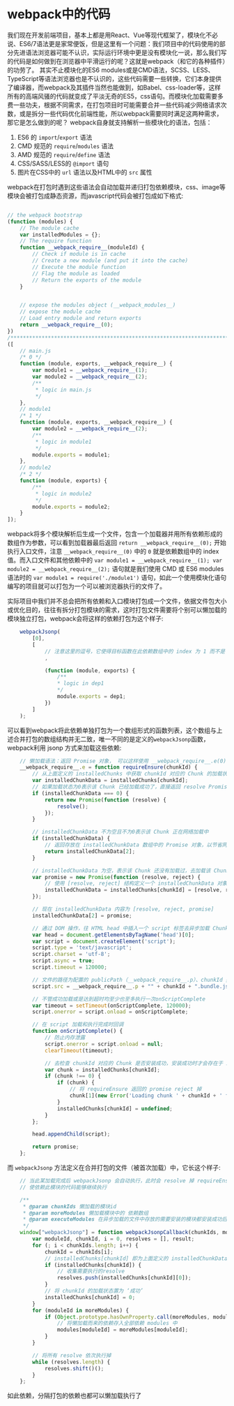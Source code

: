# webpack中的代码

我们现在开发前端项目，基本上都是用React、Vue等现代框架了，模块化不必说、ES6/7语法更是家常便饭，但是这里有一个问题：我们项目中的代码使用的部分先进语法浏览器可能不认识，实际运行环境中更是没有模块化一说，那么我们写的代码是如何做到在浏览器中平滑运行的呢？这就是webpack（和它的各种插件）的功劳了。
其实不止模块化的ES6 modules或是CMD语法，SCSS、LESS、TypeScript等语法浏览器也是不认识的，这些代码需要一些转换，它们本身提供了编译器，而webpack及其插件当然也能做到，如Babel、css-loader等，这样所有的高端风骚的代码就变成了平淡无奇的ES5，css语句。而模块化加载需要多费一些功夫，根据不同需求，在打包项目时可能需要合并一些代码减少网络请求次数，或是拆分一些代码优化前端性能，所以webpack需要同时满足这两种需求，那它是怎么做到的呢？
webpack自身就支持解析一些模块化的语法，包括：

1. ES6 的 `import`/`export` 语法 
2. CMD 规范的 `require`/`modules` 语法
3. AMD 规范的 `require`/`define` 语法
4. CSS/SASS/LESS的 `@import` 语句
5. 图片在CSS中的 `url` 语法以及HTML中的 `src` 属性

webpack在打包时遇到这些语法会自动加载并递归打包依赖模块，css、image等模块会被打包成静态资源，而javascript代码会被打包成如下格式:

```javascript

// the webpack bootstrap
(function (modules) {
    // The module cache
    var installedModules = {};
    // The require function
    function __webpack_require__(moduleId) {
        // Check if module is in cache
        // Create a new module (and put it into the cache)
        // Execute the module function
        // Flag the module as loaded
        // Return the exports of the module
    }


    // expose the modules object (__webpack_modules__)
    // expose the module cache
    // Load entry module and return exports
    return __webpack_require__(0);
})
/************************************************************************/
([
    // main.js
    /* 0 */
    function (module, exports, __webpack_require__) {
        var module1 = __webpack_require__(1);
        var module2 = __webpack_require__(2);
        /**
         * logic in main.js
         */
    },
    // module1
    /* 1 */
    function (module, exports, __webpack_require__) {
        var module2 = __webpack_require__(2);
        /**
         * logic in module1
         */
        module.exports = module1;
    },
    // module2
    /* 2 */
    function (module, exports) {
        /**
         * logic in module2
         */
        module.exports = module2;
    }
]);
```

webpack将多个模块解析后生成一个文件，包含一个加载器并用所有依赖形成的数组作为参数，可以看到加载器最后返回 `return __webpack_require__(0);` 开始执行入口文件，注意 `__webpack_require__(0)` 中的 `0` 就是依赖数组中的 index 值。而入口文件和其他依赖中的 `var module1 = __webpack_require__(1); var module2 = __webpack_require__(2);` 语句就是我们使用 CMD 或 ES6 modules 语法时的 `var module1 = require('./module1')` 语句，如此一个使用模块化语句编写的项目就可以打包为一个可以被浏览器执行的文件了。

实际项目中我们并不总会把所有依赖和入口模块打包成一个文件，依据文件包大小或优化目的，往往有拆分打包模块的需求，这时打包文件需要将个别可以懒加载的模块独立打包，webpack会将这样的依赖打包为这个样子: 

```javascript
    webpackJsonp(
        [0],
        [
            // 注意这里的逗号，它使得目标函数在此依赖数组中的 index 为 1 而不是 0， 这与requireEnsure 中指定的 moduleId 是一致的
            ,

            (function (module, exports) {
                /**
                * logic in dep1
                */
                module.exports = dep1;
            })
        ]
    );
```

可以看到webpack将此依赖单独打包为一个数组形式的函数列表，这个数组与上述合并打包的数组结构并无二致，唯一不同的是定义的`webpackJsonp`函数，webpack利用 jsonp 方式来加载这些依赖:

```javascript
    // 懒加载语法：返回 Promise 对象， 可以这样使用 __webpack_require__.e(0).then()
    __webpack_require__.e = function requireEnsure(chunkId) {
        // 从上面定义的 installedChunks 中获取 chunkId 对应的 Chunk 的加载状态
        var installedChunkData = installedChunks[chunkId];
        // 如果加载状态为0表示该 Chunk 已经加载成功了，直接返回 resolve Promise
        if (installedChunkData === 0) {
            return new Promise(function (resolve) {
                resolve();
            });
        }

        // installedChunkData 不为空且不为0表示该 Chunk 正在网络加载中
        if (installedChunkData) {
            // 返回存放在 installedChunkData 数组中的 Promise 对象，以节省网络请求
            return installedChunkData[2];
        }

        // installedChunkData 为空，表示该 Chunk 还没有加载过，去加载该 Chunk 对应的文件
        var promise = new Promise(function (resolve, reject) {
            // 使用 [resolve, reject] 结构定义一个 installedChunkData 对象
            installedChunkData = installedChunks[chunkId] = [resolve, reject];
        });

        // 现在 installedChunkData 内容为 [resolve, reject, promise]
        installedChunkData[2] = promise;

        // 通过 DOM 操作，往 HTML head 中插入一个 script 标签去异步加载 Chunk 对应的 JavaScript 文件
        var head = document.getElementsByTagName('head')[0];
        var script = document.createElement('script');
        script.type = 'text/javascript';
        script.charset = 'utf-8';
        script.async = true;
        script.timeout = 120000;

        // 文件的路径为配置的 publicPath（__webpack_require__.p）、chunkId 拼接而成
        script.src = __webpack_require__.p + "" + chunkId + ".bundle.js";

        // 不管成功加载或是达到超时均至少也至多执行一次onScriptComplete
        var timeout = setTimeout(onScriptComplete, 120000);
        script.onerror = script.onload = onScriptComplete;

        // 在 script 加载和执行完成时回调
        function onScriptComplete() {
            // 防止内存泄露
            script.onerror = script.onload = null;
            clearTimeout(timeout);

            // 去检查 chunkId 对应的 Chunk 是否安装成功，安装成功时才会存在于 installedChunks 中
            var chunk = installedChunks[chunkId];
            if (chunk !== 0) {
                if (chunk) {
                    // 将 requireEnsure 返回的 promise reject 掉
                    chunk[1](new Error('Loading chunk ' + chunkId + ' failed.'));
                }
                installedChunks[chunkId] = undefined;
            }
        };

        head.appendChild(script);

        return promise;
    };
```

而 `webpackJsonp` 方法定义在合并打包的文件（被首次加载）中，它长这个样子: 

```javascript
    // 当此某加载完成后 webpackJsonp 会自动执行，此时会 resolve 掉 requireEnsure 中定义的 promise
    // 使依赖此模块的代码能够继续执行

    /**
     * @param chunkIds 懒加载的模块id
     * @param moreModules 懒加载模块中的 依赖数组
     * @param executeModules 在异步加载的文件中存放的需要安装的模块都安装成功后，需要执行的模块对应的 index
     */
    window["webpackJsonp"] = function webpackJsonpCallback(chunkIds, moreModules, executeModules) {
        var moduleId, chunkId, i = 0, resolves = [], result;
        for (; i < chunkIds.length; i++) {
            chunkId = chunkIds[i];
            // installedChunks[chunkId] 即为上面定义的 installedChunkData (内容为: [resolve, reject, promise])
            if (installedChunks[chunkId]) {
                // 收集需要执行的resolve
                resolves.push(installedChunks[chunkId][0]);
            }
            // 将 chunkId 的加载状态置为 ‘成功’
            installedChunks[chunkId] = 0;
        }
        for (moduleId in moreModules) {
            if (Object.prototype.hasOwnProperty.call(moreModules, moduleId)) {
                // 将懒加载而来的依赖存入全部依赖 modules 中
                modules[moduleId] = moreModules[moduleId];
            }
        }

        // 将所有 resolve 依次执行掉
        while (resolves.length) {
            resolves.shift()();
        }
    };
```

如此依赖，分隔打包的依赖也都可以懒加载执行了
